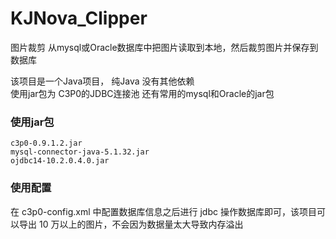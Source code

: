 # KJNova_Clipper
图片裁剪 从mysql或Oracle数据库中把图片读取到本地，然后裁剪图片并保存到数据库

该项目是一个Java项目， 纯Java 没有其他依赖  
使用jar包为 C3P0的JDBC连接池 还有常用的mysql和Oracle的jar包

### 使用jar包
```
c3p0-0.9.1.2.jar  
mysql-connector-java-5.1.32.jar  
ojdbc14-10.2.0.4.0.jar  
```

### 使用配置  
在 c3p0-config.xml 中配置数据库信息之后进行 jdbc 操作数据库即可，该项目可以导出 10 万以上的图片，不会因为数据量太大导致内存溢出
